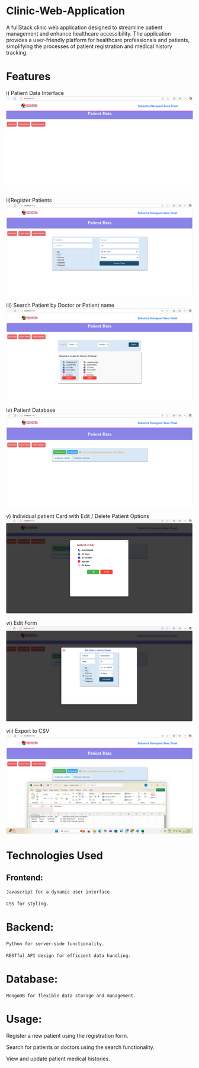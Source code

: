 # Clinic-Web-Application
A fullStack clinic web application designed to streamline patient management and enhance healthcare accessibility. The application provides a user-friendly platform for healthcare professionals and patients, simplifying the processes of patient registration and medical history tracking.

# Features 
i) Patient Data Interface
![Image Alt](https://github.com/Maheshreddy31/Clinic-Web-Application/blob/bd44b47c0a9a2242a4bc72d541438a5f2b47804d/Clinic%20images/Patient%20Data.png)

ii)Register Patients
![Image Alt](https://github.com/Maheshreddy31/Clinic-Web-Application/blob/c4d5ca19d977f3415b9ce8e3c83bdb723d7d486b/Clinic%20images/Register.png)

iii) Search Patient by Doctor or Patient name
![Image Alt](https://github.com/Maheshreddy31/Clinic-Web-Application/blob/c4d5ca19d977f3415b9ce8e3c83bdb723d7d486b/Clinic%20images/Search%20Doctor.png)

iv) Patient Database
![Image Alt](https://github.com/Maheshreddy31/Clinic-Web-Application/blob/c4d5ca19d977f3415b9ce8e3c83bdb723d7d486b/Clinic%20images/Patient%20database.png)

v) Individual patient Card with Edit / Delete Patient Options
![Image Alt](https://github.com/Maheshreddy31/Clinic-Web-Application/blob/c4d5ca19d977f3415b9ce8e3c83bdb723d7d486b/Clinic%20images/Edit%20details.jpg)

vi) Edit Form
![Image Alt](https://github.com/Maheshreddy31/Clinic-Web-Application/blob/c4d5ca19d977f3415b9ce8e3c83bdb723d7d486b/Clinic%20images/Edit%20patient%20details.jpg)

vii) Export to CSV
![Image Alt](https://github.com/Maheshreddy31/Clinic-Web-Application/blob/c4d5ca19d977f3415b9ce8e3c83bdb723d7d486b/Clinic%20images/Export%20to%20CSV.png)

# Technologies Used
  ## Frontend:
    Javascript for a dynamic user interface.

    CSS for styling.

  # Backend:
    Python for server-side functionality.
    
    RESTful API design for efficient data handling.
    
  # Database:
    MongoDB for flexible data storage and management.

# Usage:
  Register a new patient using the registration form.
  
  Search for patients or doctors using the search functionality.
  
  View and update patient medical histories.

